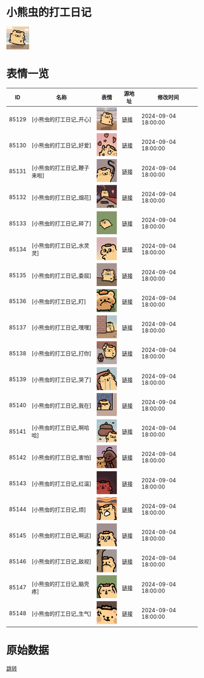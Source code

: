 # 小熊虫的打工日记

<img src="./cover.jpg" height="60" alt="cover" />

# 表情一览

|ID|名称|表情|源地址|修改时间|
|----|----|----|----|----|
|85129|[小熊虫的打工日记_开心]|<img src="./pic/085129_%5B小熊虫的打工日记_开心%5D.png" height="60" alt="开心"/>|[链接](https://i0.hdslb.com/bfs/garb/f94c87817eb22dae41844d1c993afb03c34bf51a.png)|2024-09-04 18:00:00|
|85130|[小熊虫的打工日记_好爱]|<img src="./pic/085130_%5B小熊虫的打工日记_好爱%5D.png" height="60" alt="好爱"/>|[链接](https://i0.hdslb.com/bfs/garb/c090db2ae0be963ba5b8af4203aee9ceff2fcaaf.png)|2024-09-04 18:00:00|
|85131|[小熊虫的打工日记_鞭子来啦]|<img src="./pic/085131_%5B小熊虫的打工日记_鞭子来啦%5D.png" height="60" alt="鞭子来啦"/>|[链接](https://i0.hdslb.com/bfs/garb/1df54cb88ee8dd36efc3426b7511bfea3ac1d84f.png)|2024-09-04 18:00:00|
|85132|[小熊虫的打工日记_烟花]|<img src="./pic/085132_%5B小熊虫的打工日记_烟花%5D.png" height="60" alt="烟花"/>|[链接](https://i0.hdslb.com/bfs/garb/c6511b969781655bdde7429a804b12be66ff0c51.png)|2024-09-04 18:00:00|
|85133|[小熊虫的打工日记_碎了]|<img src="./pic/085133_%5B小熊虫的打工日记_碎了%5D.png" height="60" alt="碎了"/>|[链接](https://i0.hdslb.com/bfs/garb/d164cf5f015660b131136c809aab37e9cc894023.png)|2024-09-04 18:00:00|
|85134|[小熊虫的打工日记_水灵灵]|<img src="./pic/085134_%5B小熊虫的打工日记_水灵灵%5D.png" height="60" alt="水灵灵"/>|[链接](https://i0.hdslb.com/bfs/garb/471dfa1e55c7676310871e89b75ad370aa98c09d.png)|2024-09-04 18:00:00|
|85135|[小熊虫的打工日记_委屈]|<img src="./pic/085135_%5B小熊虫的打工日记_委屈%5D.png" height="60" alt="委屈"/>|[链接](https://i0.hdslb.com/bfs/garb/95e55a0cf8a24d05799a08013ef4758e816f88e8.png)|2024-09-04 18:00:00|
|85136|[小熊虫的打工日记_盯]|<img src="./pic/085136_%5B小熊虫的打工日记_盯%5D.png" height="60" alt="盯"/>|[链接](https://i0.hdslb.com/bfs/garb/11d10fab2cdc463c52c86e446733b77827e38be2.png)|2024-09-04 18:00:00|
|85137|[小熊虫的打工日记_嘿嘿]|<img src="./pic/085137_%5B小熊虫的打工日记_嘿嘿%5D.png" height="60" alt="嘿嘿"/>|[链接](https://i0.hdslb.com/bfs/garb/123d34ef79e63e6cd1690e99b7aaba9d5bd362e5.png)|2024-09-04 18:00:00|
|85138|[小熊虫的打工日记_打你]|<img src="./pic/085138_%5B小熊虫的打工日记_打你%5D.png" height="60" alt="打你"/>|[链接](https://i0.hdslb.com/bfs/garb/956ea186e3e9b8f5417429755f28659eb94774cf.png)|2024-09-04 18:00:00|
|85139|[小熊虫的打工日记_哭了]|<img src="./pic/085139_%5B小熊虫的打工日记_哭了%5D.png" height="60" alt="哭了"/>|[链接](https://i0.hdslb.com/bfs/garb/8e5f92e27944c37fe55d75171ea9f118d491c18b.png)|2024-09-04 18:00:00|
|85140|[小熊虫的打工日记_我在]|<img src="./pic/085140_%5B小熊虫的打工日记_我在%5D.png" height="60" alt="我在"/>|[链接](https://i0.hdslb.com/bfs/garb/2ec59d24c2a24c2408c1c15d76bd3cfc1ce35e28.png)|2024-09-04 18:00:00|
|85141|[小熊虫的打工日记_啊哈哈]|<img src="./pic/085141_%5B小熊虫的打工日记_啊哈哈%5D.png" height="60" alt="啊哈哈"/>|[链接](https://i0.hdslb.com/bfs/garb/c8e17965c733959b061b6c2d225446a70def8a0d.png)|2024-09-04 18:00:00|
|85142|[小熊虫的打工日记_害怕]|<img src="./pic/085142_%5B小熊虫的打工日记_害怕%5D.png" height="60" alt="害怕"/>|[链接](https://i0.hdslb.com/bfs/garb/f6540beb678e80482117fc9b0e37a6b9a7253372.png)|2024-09-04 18:00:00|
|85143|[小熊虫的打工日记_红温]|<img src="./pic/085143_%5B小熊虫的打工日记_红温%5D.png" height="60" alt="红温"/>|[链接](https://i0.hdslb.com/bfs/garb/5cb93e8cbf11169043a1ebfa4d714092baf7cfc6.png)|2024-09-04 18:00:00|
|85144|[小熊虫的打工日记_烦]|<img src="./pic/085144_%5B小熊虫的打工日记_烦%5D.png" height="60" alt="烦"/>|[链接](https://i0.hdslb.com/bfs/garb/8284f399691b6e3dd00a5583bf8dc01a11d54a5d.png)|2024-09-04 18:00:00|
|85145|[小熊虫的打工日记_啊这]|<img src="./pic/085145_%5B小熊虫的打工日记_啊这%5D.png" height="60" alt="啊这"/>|[链接](https://i0.hdslb.com/bfs/garb/08cc14102a3d4022b2f1f6f889d2e187fae22c44.png)|2024-09-04 18:00:00|
|85146|[小熊虫的打工日记_敌视]|<img src="./pic/085146_%5B小熊虫的打工日记_敌视%5D.png" height="60" alt="敌视"/>|[链接](https://i0.hdslb.com/bfs/garb/0cc951af7eaa296acdb1da432c9bffb82bdf241c.png)|2024-09-04 18:00:00|
|85147|[小熊虫的打工日记_脑壳疼]|<img src="./pic/085147_%5B小熊虫的打工日记_脑壳疼%5D.png" height="60" alt="脑壳疼"/>|[链接](https://i0.hdslb.com/bfs/garb/6b9b5ba155bd724e81ed78dbed9ea7af0b17356c.png)|2024-09-04 18:00:00|
|85148|[小熊虫的打工日记_生气]|<img src="./pic/085148_%5B小熊虫的打工日记_生气%5D.png" height="60" alt="生气"/>|[链接](https://i0.hdslb.com/bfs/garb/e1f6ca00043c26d9f38bcc611941c9e2fb8a44ac.png)|2024-09-04 18:00:00|

# 原始数据

[跳转](./raw.json)

